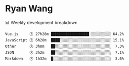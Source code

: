 # Ryan Wang

 <!-- waka-box start -->
📊 Weekly development breakdown
```text
Vue.js     🕓 27h28m █████████████████▎░░░░░░░░░ 64.2%
JavaScript 🕓 6h28m  ████░░░░░░░░░░░░░░░░░░░░░░░ 15.1%
Other      🕓 3h8m   █▉░░░░░░░░░░░░░░░░░░░░░░░░░  7.3%
JSON       🕓 3h2m   █▉░░░░░░░░░░░░░░░░░░░░░░░░░  7.1%
Markdown   🕓 1h32m  ▉░░░░░░░░░░░░░░░░░░░░░░░░░░  3.6%
```
<!-- Powered by https://github.com/YouEclipse/waka-box-go . -->
<!-- waka-box end -->